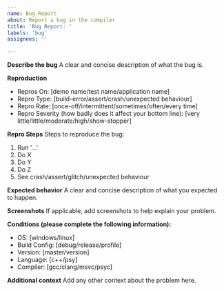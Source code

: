 ```yaml
---
name: Bug Report
about: Report a bug in the compiler
title: 'Bug Report: '
labels: 'bug'
assignees: ''

---
```


**Describe the bug**
A clear and concise description of what the bug is.

**Reproduction**
- Repros On: [demo name/test name/application name]
- Repro Type: [build-error/assert/crash/unexpected behaviour]
- Repro Rate: [once-off/intermittent/sometimes/often/every time]
- Repro Severity (how badly does it affect your bottom line): [very little/little/moderate/high/show-stopper]

**Repro Steps**
Steps to reproduce the bug:
1. Run '...'
2. Do X
3. Do Y
4. Do Z
5. See crash/assert/glitch/unexpected behaviour

**Expected behavior**
A clear and concise description of what you expected to happen.

**Screenshots**
If applicable, add screenshots to help explain your problem.

**Conditions (please complete the following information):**
 - OS: [windows/linux]
 - Build Config: [debug/release/profile]
 - Version: [master/version]
 - Language: [c++/psy]
 - Compiler: [gcc/clang/msvc/psyc]

**Additional context**
Add any other context about the problem here.
